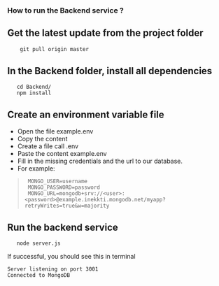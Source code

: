 ### How to run the Backend service ?
## Get the latest update from the project folder

```cmd
    git pull origin master
```

## In the Backend folder, install all dependencies

```
   cd Backend/
   npm install
```

## Create an environment variable file

* Open the file example.env
* Copy the content
* Create a file call .env
* Paste the content example.env
* Fill in the missing credentials and the url to our database. 
* For example: 
> ```
>  MONGO_USER=username
>  MONGO_PASSWORD=password
>  MONGO_URL=mongodb+srv://<user>:<password>@example.inekkti.mongodb.net/myapp?retryWrites=true&w=majority
> ```


## Run the backend service

```
   node server.js
```

If successful, you should see this in terminal

```
Server listening on port 3001
Connected to MongoDB
```